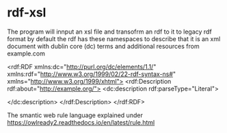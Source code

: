 # rdf-xsl
The program will innput an xsl file and transofrm an rdf to it to legacy rdf format
by default the rdf has these namespaces to describe that it is an xml document with dublin core (dc) terms and additional resources from example.com

<?xml version="1.0" encoding="utf-8"?>
<rdf:RDF
    xmlns:dc="http://purl.org/dc/elements/1.1/"
    xmlns:rdf="http://www.w3.org/1999/02/22-rdf-syntax-ns#"
    xmlns="http://www.w3.org/1999/xhtml">
  <rdf:Description rdf:about="http://example.org/">
    <dc:description rdf:parseType="Literal">
        <p xmlns="http://www.w3.org/1999/xhtml"></p>
    </dc:description>
  </rdf:Description>
</rdf:RDF>


The smantic web rule language explained under 
https://owlready2.readthedocs.io/en/latest/rule.html
